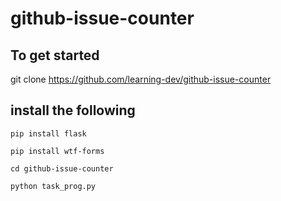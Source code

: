# github-issue-counter

## To get started 
git clone https://github.com/learning-dev/github-issue-counter

## install the following
`pip install flask` 

`pip install wtf-forms`

`cd github-issue-counter`

`python task_prog.py`
